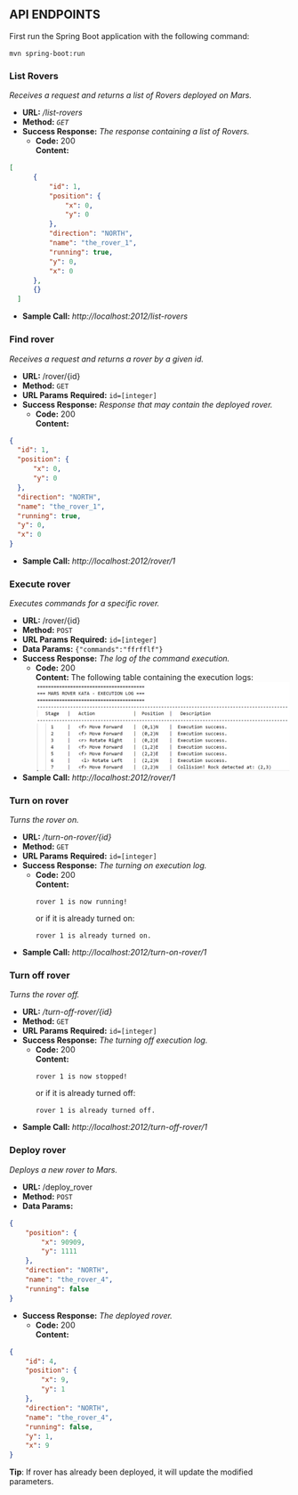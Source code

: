 ## API ENDPOINTS

First run the Spring Boot application with the following command: 
```
mvn spring-boot:run
```

### List Rovers
  _Receives a request and returns a list of Rovers deployed on Mars._
* **URL:** _/list-rovers_ 
* **Method:** _`GET`_ 
* **Success Response:**
 _The response containing a list of Rovers._
  * **Code:** 200 <br />
    **Content:** 
```json
[
      {
          "id": 1,
          "position": {
              "x": 0,
              "y": 0
          },
          "direction": "NORTH",
          "name": "the_rover_1",
          "running": true,
          "y": 0,
          "x": 0
      },
      {}
  ]
```
* **Sample Call:** _http://localhost:2012/list-rovers_


### Find rover
  _Receives a request and returns a rover by a given id._
* **URL:** /rover/{id}
* **Method:** `GET` 
*  **URL Params**
   **Required:** `id=[integer]`
* **Success Response:** 
    _Response that may contain the deployed rover._
  * **Code:** 200 <br />
    **Content:** 
```json
{
  "id": 1,
  "position": {
      "x": 0,
      "y": 0
  },
  "direction": "NORTH",
  "name": "the_rover_1",
  "running": true,
  "y": 0,
  "x": 0
}
```
* **Sample Call:** _http://localhost:2012/rover/1_

### Execute rover
  _Executes commands for a specific rover._
* **URL:** /rover/{id}
* **Method:** `POST` 
*  **URL Params**
   **Required:** 
   `id=[integer]`
* **Data Params:** ```{"commands":"ffrfflf"}```
* **Success Response:** 
    _The log of the command execution._
  * **Code:** 200 <br />
    **Content:** The following table containing the execution logs:
![Log execution](images/execute_rover_log.png "Log execution")
* **Sample Call:** _http://localhost:2012/rover/1_

### Turn on rover
  _Turns the rover on._
* **URL:** _/turn-on-rover/{id}_
* **Method:** `GET` 
*  **URL Params**
   **Required:** 
   `id=[integer]` 
* **Success Response:** 
    _The turning on execution log._
  * **Code:** 200 <br />
    **Content:** 
    ```text
    rover 1 is now running!
    `````
    or if it is already turned on:
    ```text
    rover 1 is already turned on.
    `````
* **Sample Call:** _http://localhost:2012/turn-on-rover/1_

### Turn off rover
  _Turns the rover off._
* **URL:** _/turn-off-rover/{id}_
* **Method:** `GET` 
*  **URL Params**
   **Required:** 
   `id=[integer]` 
* **Success Response:** 
    _The turning off execution log._
  * **Code:** 200 <br />
    **Content:** 
    ```text
    rover 1 is now stopped!
    `````
    or if it is already turned off:
    ```text
    rover 1 is already turned off.
    `````
* **Sample Call:** _http://localhost:2012/turn-off-rover/1_

### Deploy rover
  _Deploys a new rover to Mars._
* **URL:** /deploy_rover
* **Method:** `POST` 
* **Data Params:** 
```json
{
    "position": {
        "x": 90909,
        "y": 1111
    },
    "direction": "NORTH",
    "name": "the_rover_4",
    "running": false
}
```
* **Success Response:** 
    _The deployed rover._
  * **Code:** 200 <br />
    **Content:** 
```json
{
    "id": 4,
    "position": {
        "x": 9,
        "y": 1
    },
    "direction": "NORTH",
    "name": "the_rover_4",
    "running": false,
    "y": 1,
    "x": 9
}
```
**Tip**: If rover has already been deployed, it will update the modified parameters.


